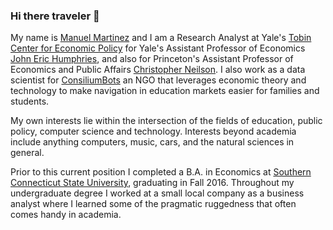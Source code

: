 ### Hi there traveler 👋

My name is [Manuel Martinez](https://manmartgarc.github.io) and I am a Research Analyst at Yale's [Tobin Center for Economic Policy](https://economics.yale.edu/tobin-center) for Yale's Assistant Professor of Economics [John Eric Humphries](https://johnerichumphries.com/), and also for Princeton's Assistant Professor of Economics and Public Affairs [Christopher Neilson](https://christopherneilson.github.io). I also work as a data scientist for [ConsiliumBots](https://www.consiliumbots.com) an NGO that leverages economic theory and technology to make navigation in education markets easier for families and students.

My own interests lie within the intersection of the fields of education, public policy, computer science and technology. Interests beyond academia include anything computers, music, cars, and the natural sciences in general.

Prior to this current position I completed a B.A. in Economics at [Southern Connecticut State University](http://southernct.edu/), graduating in Fall 2016. Throughout my undergraduate degree I worked at a small local company as a business analyst where I learned some of the pragmatic ruggedness that often comes handy in academia.
